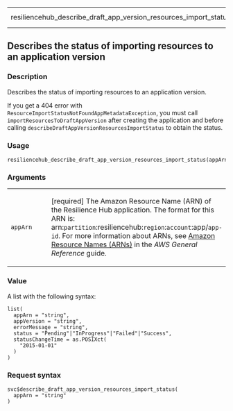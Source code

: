 <table style="width: 100%;">
<tbody>
<tr class="odd">
<td>resiliencehub_describe_draft_app_version_resources_import_status</td>
<td style="text-align: right;">R Documentation</td>
</tr>
</tbody>
</table>

## Describes the status of importing resources to an application version

### Description

Describes the status of importing resources to an application version.

If you get a 404 error with
`ResourceImportStatusNotFoundAppMetadataException`, you must call
`importResourcesToDraftAppVersion` after creating the application and
before calling `describeDraftAppVersionResourcesImportStatus` to obtain
the status.

### Usage

    resiliencehub_describe_draft_app_version_resources_import_status(appArn)

### Arguments

<table>
<colgroup>
<col style="width: 35%" />
<col style="width: 65%" />
</colgroup>
<tbody>
<tr class="odd">
<td><code
id="resiliencehub_describe_draft_app_version_resources_import_status_:_appArn">appArn</code></td>
<td><p>[required] The Amazon Resource Name (ARN) of the Resilience Hub
application. The format for this ARN is:
arn:<code>partition</code>:resiliencehub:<code>region</code>:<code>account</code>:app/<code>app-id</code>.
For more information about ARNs, see <a
href="https://docs.aws.amazon.com/IAM/latest/UserGuide/reference-arns.html">Amazon
Resource Names (ARNs)</a> in the <em>AWS General Reference</em>
guide.</p></td>
</tr>
</tbody>
</table>

### Value

A list with the following syntax:

    list(
      appArn = "string",
      appVersion = "string",
      errorMessage = "string",
      status = "Pending"|"InProgress"|"Failed"|"Success",
      statusChangeTime = as.POSIXct(
        "2015-01-01"
      )
    )

### Request syntax

    svc$describe_draft_app_version_resources_import_status(
      appArn = "string"
    )

